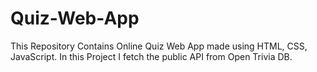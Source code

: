# Quiz-Web-App
This Repository Contains Online Quiz Web App made using HTML, CSS, JavaScript. In this Project I fetch the public API from Open Trivia DB.
